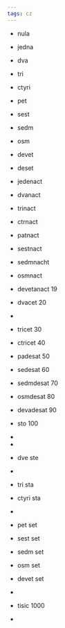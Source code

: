 ```yaml
---
tags: cz
---
```




- nula
- jedna
- dva
- tri
- ctyri
- pet
- sest
- sedm
- osm
- devet
- deset

- jedenact
- dvanact
- trinact
- ctrnact
- patnact
- sestnact
- sedmnacht
- osmnact
- devetanact 19

- dvacet 20
- 
- tricet 30
- ctricet 40
- padesat 50
- sedesat 60 
- sedmdesat 70 
- osmdesat 80
- devadesat 90 
- sto 100 
- 
- 
- dve ste
- 
- tri sta 
- ctyri sta
- 
- pet set 
- sest set 
- sedm set
- osm set 
- devet set
- 
- tisic 1000
- 
